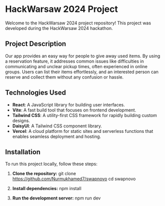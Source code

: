 # HackWarsaw 2024 Project

Welcome to the HackWarsaw 2024 project repository! This project was developed during the HackWarsaw 2024 hackathon.

## Project Description

Our app provides an easy way for people to give away used items. By using a reservation feature, it addresses common issues like difficulties in communicating and unclear pickup times, often experienced in online groups. Users can list their items effortlessly, and an interested person can reserve and collect them without any confusion or hassle.

## Technologies Used

- **React**: A JavaScript library for building user interfaces.
- **Vite**: A fast build tool that focuses on frontend development.
- **Tailwind CSS**: A utility-first CSS framework for rapidly building custom designs.
- **DaisyUI**: A Tailwind CSS component library.
- **Vercel**: A cloud platform for static sites and serverless functions that enables seamless deployment and hosting.

## Installation

To run this project locally, follow these steps:

1. **Clone the repository:**
   git clone https://github.com/Nurmukhamed7/swapnovo
   cd swapnovo

2. **Install dependencies:**
   npm install

3. **Run the development server:**
   npm run dev
